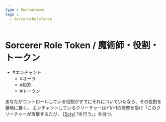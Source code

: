```yaml
---
type : Enchantment
tags : 
  - SorcererRoleToken
---
```

# Sorcerer Role Token / 魔術師・役割・トークン

* #エンチャント
  * #オーラ
  * #役割
  * #トークン

あなたがコントロールしている役割がすでにそれについていたなら、その役割を墓地に置く。
エンチャントしているクリーチャーは+1/+1の修整を受け「このクリーチャーが攻撃するたび、 [[Scry]] 1を行う。」を持つ。


[//begin]: # "Autogenerated link references for markdown compatibility"
[Scry]: ../../../KeywordAbilities/Scry.md "Scry(N) / 占術(N)"
[//end]: # "Autogenerated link references"